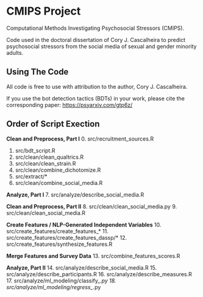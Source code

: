 # CMIPS Project
Computational Methods Investigating Psychosocial Stressors (CMIPS).

Code used in the doctoral dissertation of Cory J. Cascalheira to predict psychosocial stressors from the social media of sexual and gender minority adults.

## Using The Code
All code is free to use with attribution to the author, Cory J. Cascalheira.

If you use the bot detection tactics (BDTs) in your work, please cite the corresponding paper: https://psyarxiv.com/gtp6z/

## Order of Script Exection

**Clean and Preprocess, Part I**
0. src/recruitment_sources.R
1. src/bdt_script.R
2. src/clean/clean_qualtrics.R
3. src/clean/clean_strain.R
4. src/clean/combine_dichotomize.R
5. src/extract/*
6. src/clean/combine_social_media.R

**Analyze, Part I**
7. src/analyze/describe_social_media.R

**Clean and Preprocess, Part II**
8. src/clean/clean_social_media.py
9. src/clean/clean_social_media.R

**Create Features / NLP-Generated Independent Variables**
10. src/create_features/create_features_*
11. src/create_features/create_features_dassp/*
12. src/create_features/synthesize_features.R

**Merge Features and Survey Data**
13. src/combine_features_scores.R

**Analyze, Part II**
14. src/analyze/describe_social_media.R
15. src/analyze/describe_participants.R
16. src/analyze/describe_measures.R
17. src/analyze/ml_modeling/classify_*.py
18. src/analyze/ml_modeling/regress_*.py

